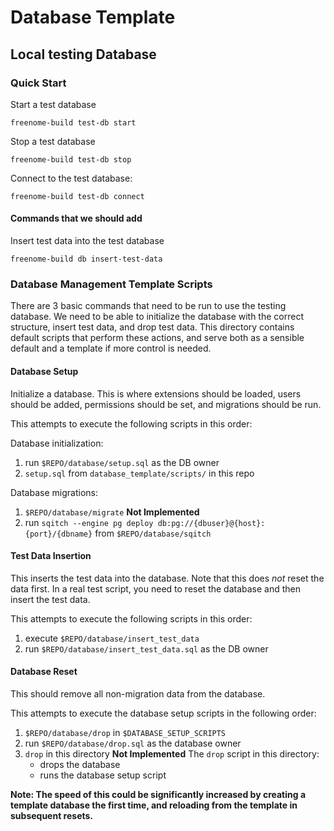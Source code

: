 # Database Template

## Local testing Database

### Quick Start

Start a test database
```
freenome-build test-db start
```

Stop a test database
```
freenome-build test-db stop
```

Connect to the test database:
```
freenome-build test-db connect
```

#### Commands that we should add

Insert test data into the test database
```
freenome-build db insert-test-data
```

### Database Management Template Scripts

There are 3 basic commands that need to be run to use the testing database. We need to be able to initialize the database with the correct structure, insert test data, and drop test data. This directory contains default scripts that perform these actions, and serve both as a sensible default and a template if more control is needed.

#### Database Setup
Initialize a database. This is where extensions should be loaded, users should be added, permissions should be set, and migrations should be run.

This attempts to execute the following scripts in this order:

Database initialization:
1) run `$REPO/database/setup.sql` as the DB owner
2) `setup.sql` from `database_template/scripts/` in this repo

Database migrations:
1) `$REPO/database/migrate` __Not Implemented__
2) run `sqitch --engine pg deploy db:pg://{dbuser}@{host}:{port}/{dbname}` from `$REPO/database/sqitch`

#### Test Data Insertion
This inserts the test data into the database. Note that this does *not* reset the data first. In a real test script, you need to reset the database and then insert the test data.

This attempts to execute the following scripts in this order:
1) execute `$REPO/database/insert_test_data`
2) run `$REPO/database/insert_test_data.sql` as the DB owner

#### Database Reset
This should remove all non-migration data from the database.

This attempts to execute the database setup scripts in the following order:
1) `$REPO/database/drop` in `$DATABASE_SETUP_SCRIPTS`
2) run `$REPO/database/drop.sql` as the database owner
3) `drop` in this directory __Not Implemented__
The `drop` script in this directory:
   - drops the database
   - runs the database setup script

**Note: The speed of this could be significantly increased by creating a template database the first time, and reloading from the template in subsequent resets.**
